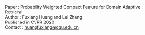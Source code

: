 Paper : Probability Weighted Compact Feature for Domain Adaptive Retrieval<br />
Author : Fuxiang Huang and Lei Zhang<br />
Published in CVPR 2020<br />
Contact : huangfuxiang@cqu.edu.cn<br />
